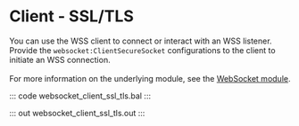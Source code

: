 # Client - SSL/TLS

You can use the WSS client to connect or interact with an WSS listener.
Provide the `websocket:ClientSecureSocket` configurations to the client to
initiate an WSS connection.<br/><br/>
For more information on the underlying module,
see the [WebSocket module](https://docs.central.ballerina.io/ballerina/websocket/latest/).

::: code websocket_client_ssl_tls.bal :::

::: out websocket_client_ssl_tls.out :::